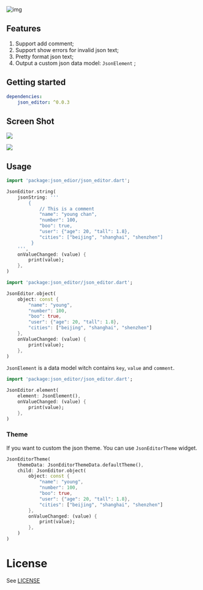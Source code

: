  ![img](https://tva1.sinaimg.cn/large/008i3skNgy1gysaom8718j322c0u0408.jpg)

## Features

1. Support add comment;
2. Support show errors for invalid json text;
3. Pretty format json text;
4. Output a custom json data model: `JsonElement` ;

## Getting started

```yaml
dependencies:
    json_editor: ^0.0.3
```

## Screen Shot

![](https://tva1.sinaimg.cn/large/008i3skNgy1gysber4x5tj318f0u0ta7.jpg)

![](https://tva1.sinaimg.cn/large/008i3skNgy1gyscug2rpbg30qo0f0nh5.gif)

## Usage

```dart
import 'package:json_edior/json_editor.dart';

JsonEditor.string(
    jsonString: '''
        {
            // This is a comment
            "name": "young chan",
            "number": 100,
            "boo": true,
            "user": {"age": 20, "tall": 1.8},
            "cities": ["beijing", "shanghai", "shenzhen"]
         }
    ''',
    onValueChanged: (value) {
        print(value);
    },
)

```

```dart
import 'package:json_editor/json_editor.dart';

JsonEditor.object(
    object: const {
        "name": "young",
        "number": 100,
        "boo": true,
        "user": {"age": 20, "tall": 1.8},
        "cities": ["beijing", "shanghai", "shenzhen"]
    },
    onValueChanged: (value) {
        print(value);
    },
)
```

`JsonElement` is a data model witch contains `key`, `value` and `comment`.

```dart
import 'package:json_editor/json_editor.dart';

JsonEditor.element(
    element: JsonElement(),
    onValueChanged: (value) {
        print(value);
    },
)

```

### Theme

If you want to custom the json theme. You can use `JsonEditorTheme` widget.

```dart
JsonEditorTheme(
    themeData: JsonEditorThemeData.defaultTheme(),
    child: JsonEditor.object(
        object: const {
            "name": "young",
            "number": 100,
            "boo": true,
            "user": {"age": 20, "tall": 1.8},
            "cities": ["beijing", "shanghai", "shenzhen"]
        },
        onValueChanged: (value) {
            print(value);
        },
    )
)
```

# License

See [LICENSE](LICENSE)

